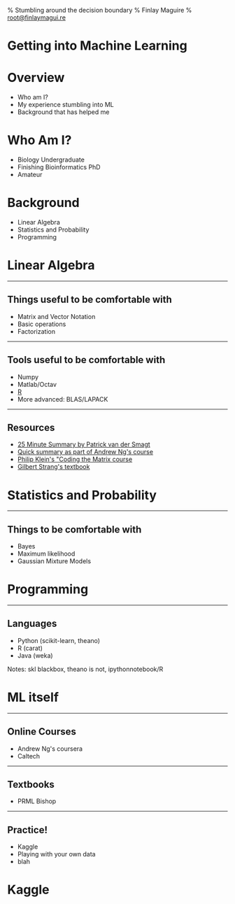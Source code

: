 % Stumbling around the decision boundary
% Finlay Maguire 
% root@finlaymagui.re


# Getting into Machine Learning

# Overview

- Who am I?
- My experience stumbling into ML
- Background that has helped me

# Who Am I?

- Biology Undergraduate
- Finishing Bioinformatics PhD
- Amateur

# Background

- Linear Algebra
- Statistics and Probability
- Programming

# Linear Algebra

--- 

## Things useful to be comfortable with

- Matrix and Vector Notation
- Basic operations
- Factorization

---

## Tools useful to be comfortable with

- Numpy 
- Matlab/Octav
- [R](http://bendixcarstensen.com/APC/linalg-notes-BxC.pdf)
- More advanced: BLAS/LAPACK

---

## Resources 

- [25 Minute Summary by Patrick van der Smagt](https://youtu.be/ZumgfOei0Ak)
- [Quick summary as part of Andrew Ng's course](https://class.coursera.org/ml-005/lecture/preview)
- [Philip Klein's "Coding the Matrix course](https://www.coursera.org/course/matrix)
- [Gilbert Strang's textbook](http://www.amazon.com/dp/0980232716?tag=inspiredalgor-20)


# Statistics and Probability

---

## Things to be comfortable with

- Bayes
- Maximum likelihood
- Gaussian Mixture Models

# Programming 

---

## Languages

- Python (scikit-learn, theano) 
- R (carat)
- Java (weka)

Notes: skl blackbox, theano is not, ipythonnotebook/R

# ML itself

---

## Online Courses

- Andrew Ng's coursera
- Caltech 

---

## Textbooks

- PRML Bishop

---

## Practice!

- Kaggle
- Playing with your own data
- blah



# Kaggle



